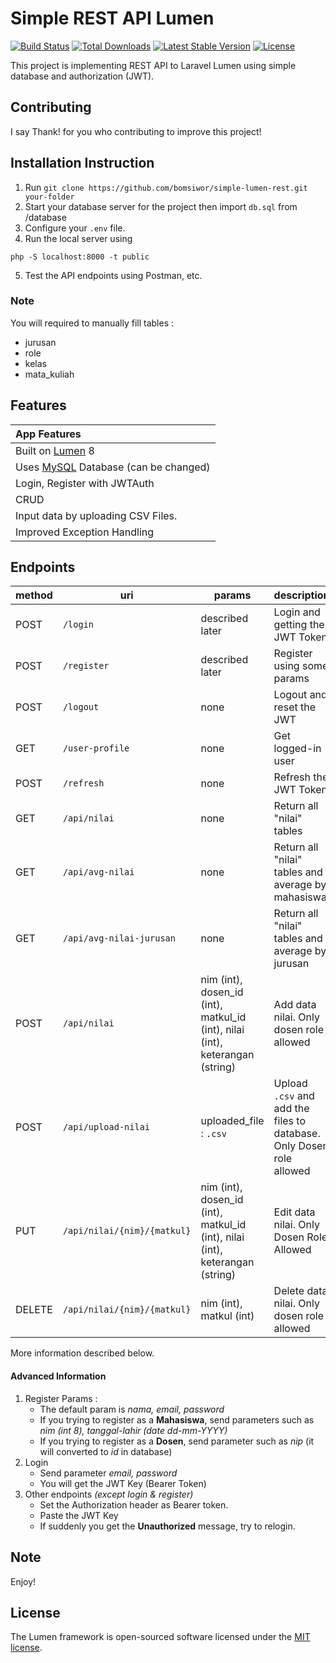 # Simple REST API Lumen

[![Build Status](https://travis-ci.org/laravel/lumen-framework.svg)](https://travis-ci.org/laravel/lumen-framework)
[![Total Downloads](https://img.shields.io/packagist/dt/laravel/framework)](https://packagist.org/packages/laravel/lumen-framework)
[![Latest Stable Version](https://img.shields.io/packagist/v/laravel/framework)](https://packagist.org/packages/laravel/lumen-framework)
[![License](https://img.shields.io/packagist/l/laravel/framework)](https://packagist.org/packages/laravel/lumen-framework)

This project is implementing REST API to Laravel Lumen using simple database and authorization (JWT).

## Contributing

I say Thank! for you who contributing to improve this project!

## Installation Instruction

1. Run `git clone https://github.com/bomsiwor/simple-lumen-rest.git your-folder`
2. Start your database server for the project then import `db.sql` from /database
3. Configure your `.env` file.
4. Run the local server using

```
php -S localhost:8000 -t public
```

5. Test the API endpoints using Postman, etc.

### Note
You will required to manually fill tables :
- jurusan
- role
- kelas
- mata_kuliah

## Features

| App Features                                                     |
| :--------------------------------------------------------------- |
| Built on [Lumen](https://laravel.com/) 8                         |
| Uses [MySQL](https://github.com/mysql) Database (can be changed) |
| Login, Register with JWTAuth                                     |
| CRUD                                                             |
| Input data by uploading CSV Files.                               |
| Improved Exception Handling                                      |

## Endpoints

| method | uri                         | params          | description                                                          |
| ------ | --------------------------- | --------------- | -------------------------------------------------------------------- |
| POST   | `/login`                    | described later | Login and getting the JWT Token                                      |
| POST   | `/register`                 | described later | Register using some params                                           |
| POST   | `/logout`                   | none            | Logout and reset the JWT                                             |
| GET    | `/user-profile`             | none            | Get logged-in user                                                   |
| POST   | `/refresh`                  | none            | Refresh the JWT Token                                                |
| GET    | `/api/nilai`                | none            | Return all "nilai" tables                                            |
| GET    | `/api/avg-nilai`            | none            | Return all "nilai" tables and average by mahasiswa                   |
| GET    | `/api/avg-nilai-jurusan`    | none            | Return all "nilai" tables and average by jurusan                     |
| POST   | `/api/nilai`                | nim (int), dosen_id (int), matkul_id (int), nilai (int), keterangan (string)            | Add data nilai. Only dosen role allowed                              |
| POST   | `/api/upload-nilai`         | uploaded_file : `.csv`            | Upload `.csv` and add the files to database. Only Dosen role allowed |
| PUT    | `/api/nilai/{nim}/{matkul}` | nim (int), dosen_id (int), matkul_id (int), nilai (int), keterangan (string)            | Edit data nilai. Only Dosen Role Allowed                             |
| DELETE | `/api/nilai/{nim}/{matkul}` | nim (int), matkul (int)            | Delete data nilai. Only dosen role allowed                           |

More information described below.

#### Advanced Information
1. Register
    Params :
    - The default param is _nama, email, password_
    - If you trying to register as a **Mahasiswa**, send parameters such as _nim (int 8), tanggal-lahir (date dd-mm-YYYY)_
    - If you trying to register as a **Dosen**, send parameter such as _nip_ (it will converted to _id_ in database)
2. Login
    - Send parameter _email, password_
    - You will get the JWT Key (Bearer Token)
3. Other endpoints _(except login & register)_
    - Set the Authorization header as Bearer token.
    - Paste the JWT Key
    - If suddenly you get the **Unauthorized** message, try to relogin.

## Note

Enjoy!

## License

The Lumen framework is open-sourced software licensed under the [MIT license](https://opensource.org/licenses/MIT).
